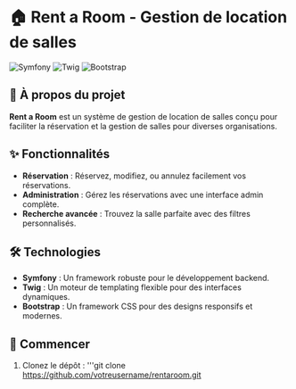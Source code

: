 # 🏠 Rent a Room - Gestion de location de salles

![Symfony](https://img.shields.io/badge/Symfony-black?style=for-the-badge&logo=symfony)
![Twig](https://img.shields.io/badge/Twig-black?style=for-the-badge&logo=twig)
![Bootstrap](https://img.shields.io/badge/Bootstrap-black?style=for-the-badge&logo=bootstrap)

## 📖 À propos du projet
**Rent a Room** est un système de gestion de location de salles conçu pour faciliter la réservation et la gestion de salles pour diverses organisations.

## ✨ Fonctionnalités
- **Réservation** : Réservez, modifiez, ou annulez facilement vos réservations.
- **Administration** : Gérez les réservations avec une interface admin complète.
- **Recherche avancée** : Trouvez la salle parfaite avec des filtres personnalisés.

## 🛠 Technologies
- **Symfony** : Un framework robuste pour le développement backend.
- **Twig** : Un moteur de templating flexible pour des interfaces dynamiques.
- **Bootstrap** : Un framework CSS pour des designs responsifs et modernes.

## 🚀 Commencer
1. Clonez le dépôt :
   '''git clone https://github.com/votreusername/rentaroom.git
